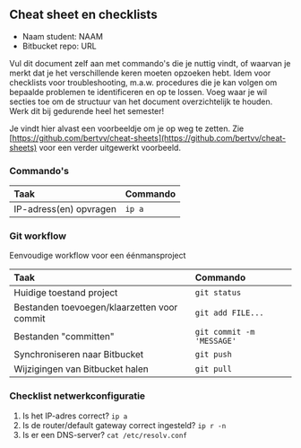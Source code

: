 ## Cheat sheet en checklists

- Naam student: NAAM
- Bitbucket repo: URL

Vul dit document zelf aan met commando's die je nuttig vindt, of waarvan je merkt dat je het verschillende keren moeten opzoeken hebt. Idem voor checklists voor troubleshooting, m.a.w. procedures die je kan volgen om bepaalde problemen te identificeren en op te lossen. Voeg waar je wil secties toe om de structuur van het document overzichtelijk te houden. Werk dit bij gedurende heel het semester!

Je vindt hier alvast een voorbeeldje om je op weg te zetten. Zie [https://github.com/bertvv/cheat-sheets](https://github.com/bertvv/cheat-sheets) voor een verder uitgewerkt voorbeeld.

### Commando's

| Taak                   | Commando |
| :---                   | :---     |
| IP-adress(en) opvragen | `ip a`   |

### Git workflow

Eenvoudige workflow voor een éénmansproject

| Taak                                        | Commando                  |
| :---                                        | :---                      |
| Huidige toestand project                    | `git status`              |
| Bestanden toevoegen/klaarzetten voor commit | `git add FILE...`         |
| Bestanden "committen"                       | `git commit -m 'MESSAGE'` |
| Synchroniseren naar Bitbucket               | `git push`                |
| Wijzigingen van Bitbucket halen             | `git pull`                |

### Checklist netwerkconfiguratie

1. Is het IP-adres correct? `ip a`
2. Is de router/default gateway correct ingesteld? `ip r -n`
3. Is er een DNS-server? `cat /etc/resolv.conf`

